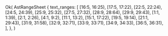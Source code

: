 Ok(
    AstRangeSheet {
        text_ranges: [
            [16:5, 16:25),
            [17:5, 17:22),
            [22:5, 22:24),
            [24:5, 24:39),
            [25:9, 25:32),
            [27:5, 27:32),
            [28:9, 28:64),
            [29:9, 29:43),
            [1:1, 1:39),
            [2:1, 2:26),
            [4:1, 9:2),
            [11:1, 13:2),
            [15:1, 17:22),
            [19:5, 19:14),
            [21:1, 29:43),
            [31:9, 31:58),
            [32:9, 32:71),
            [33:9, 33:71),
            [34:9, 34:33),
            [36:5, 36:31),
        ],
    },
)